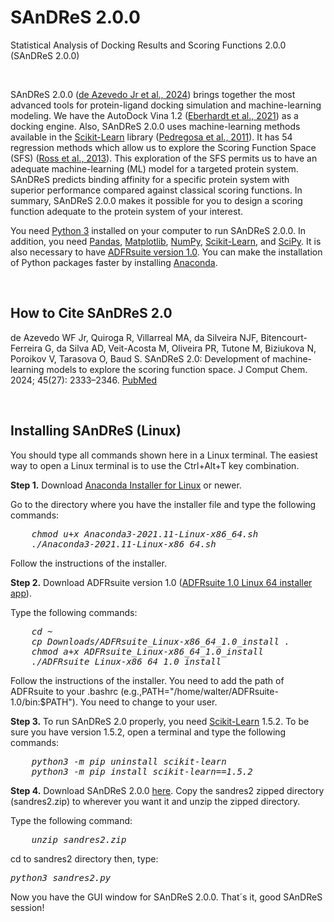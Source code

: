 # SAnDReS 2.0.0
Statistical Analysis of Docking Results and Scoring Functions 2.0.0 (SAnDReS 2.0.0) 
<P>&nbsp;</P>
SAnDReS 2.0.0 (<a href="https://doi.org/10.1002/jcc.27449" title="de Azevedo WF Jr, Quiroga R, Villarreal MA, da Silveira NJF, Bitencourt-Ferreira G, da Silva AD, Veit-Acosta M, Oliveira PR, Tutone M, Biziukova N, Poroikov V, Tarasova O, Baud S. SAnDReS 2.0: Development of machine-learning models to explore the scoring function space. J Comput Chem. 2024 Oct 15;45(27):2333-2346. doi: 10.1002/jcc.27449. Epub 2024 Jun 20. PMID: 38900052.">de Azevedo Jr et al., 2024</a>) brings together the most advanced tools for protein-ligand docking simulation and machine-learning modeling. We have the AutoDock Vina 1.2 (<a href="https://pubmed.ncbi.nlm.nih.gov/34278794/" title = "Eberhardt J, Santos-Martins D, Tillack AF, Forli S. AutoDock Vina 1.2.0: New Docking Methods, Expanded Force Field, and Python Bindings. J Chem Inf Model. 2021 Aug 23;61(8):3891-3898. doi: 10.1021/acs.jcim.1c00203. Epub 2021 Jul 19. PMID: 34278794; PMCID: PMC10683950.">Eberhardt et al., 2021</a>) as a docking engine. Also, SAnDReS 2.0.0 uses machine-learning methods available in the <a href="" title = "Scikit-Learn">Scikit-Learn</a> library (<a href="https://www.google.com/url?q=https%3A%2F%2Fdoi.org%2F10.48550%2FarXiv.1201.0490" title = "Pedregosa F, Varoquaux G, Gramfort A, Michel V, Thirion B, Grisel O, Blondel M, Prettenhofer P, Weiss R, Dubourg V, Verplas J, Passos A, Cournapeau D, Brucher M, Perrot M, Duchesnay E. Scikitlearn: Machine Learning in Python. J Mach Learn Res., 2011; 12:2825–2830. DOI: 10.48550/arXiv.1201.0490">Pedregosa et al., 2011</a>). It has 54 regression methods which allow us to explore the Scoring Function Space (SFS) (<a href="https://pubmed.ncbi.nlm.nih.gov/24124403/" title = "Ross GA, Morris GM, Biggin PC. One Size Does Not Fit All: The Limits of Structure-Based Models in Drug Discovery. J Chem Theory Comput. 2013 Sep 10;9(9):4266-4274. doi: 10.1021/ct4004228. Epub 2013 Aug 5. PMID: 24124403; PMCID: PMC3793897.">Ross et al., 2013</a>). This exploration of the SFS permits us to have an adequate machine-learning (ML) model for a targeted protein system. SAnDReS predicts binding affinity for a specific protein system with superior performance compared against classical scoring functions. In summary, SAnDReS 2.0.0 makes it possible for you to design a scoring function adequate to the protein system of your interest. 
<P>You need <a href="https://www.python.org/" title = "Python">Python 3</a> installed on your computer to run SAnDReS 2.0.0. In addition, you need <a href="https://pandas.pydata.org/" title = "Pandas">Pandas</a>, <a href="https://matplotlib.org/" title = "Matplotlib">Matplotlib</a>, <a href = "https://numpy.org/" title = "NumPy">NumPy</a>, <a href="https://scikit-learn.org/stable/" title = "Scikit-Learn">Scikit-Learn</a>, and <a href = "https://scipy.org/" title = "Scipy">SciPy</a>. It is also necessary to have <a href="https://ccsb.scripps.edu/adfr/downloads/" title="ADFRsuite 1.0 Linux 64 installer app">ADFRsuite version 1.0</a>. You can make the installation of Python packages faster by installing <a href="https://www.anaconda.com/download" title = "Anaconda">Anaconda</a>.</P>
<P>&nbsp;</P>
<H2>How to Cite SAnDReS 2.0</H2>

de Azevedo WF Jr, Quiroga R, Villarreal MA, da Silveira NJF, Bitencourt-Ferreira G, da Silva AD, Veit-Acosta M, Oliveira PR, Tutone M, Biziukova N, Poroikov V, Tarasova O, Baud S. SAnDReS 2.0: Development of machine-learning models to explore the scoring function space. J Comput Chem. 2024; 45(27): 2333–2346. [PubMed](https://pubmed.ncbi.nlm.nih.gov/38900052/) 
<P>&nbsp;</P>
<H2>Installing SAnDReS (Linux)</H2>
<P>You should type all commands shown here in a Linux terminal. The easiest way to open a Linux terminal is to use the Ctrl+Alt+T key combination.</P>
<P><B>Step 1.</B> Download <a href="https://repo.anaconda.com/archive/Anaconda3-2021.11-Linux-x86_64.sh" title="Anaconda Installer for Linux">Anaconda Installer for Linux</a> or newer.</P>
<P>Go to the directory where you have the installer file and type the following commands:
<pre><I>    chmod u+x Anaconda3-2021.11-Linux-x86_64.sh
    ./Anaconda3-2021.11-Linux-x86_64.sh</I></pre>
<P>Follow the instructions of the installer.
</P>
<P><B>Step 2.</B> Download ADFRsuite version 1.0 (<a href="https://ccsb.scripps.edu/adfr/downloads/" title="ADFRsuite 1.0 Linux 64 installer app">ADFRsuite 1.0 Linux 64 installer app</a>).</P>
<P>Type the following commands:
<pre><I>    cd ~
    cp Downloads/ADFRsuite_Linux-x86_64_1.0_install .
    chmod a+x ADFRsuite_Linux-x86_64_1.0_install
    ./ADFRsuite_Linux-x86_64_1.0_install</I></pre>
<P>Follow the instructions of the installer. You need to add the path of ADFRsuite to your .bashrc (e.g.,PATH="/home/walter/ADFRsuite-1.0/bin:$PATH"). You need to change to your user.</P>
<P><B>Step 3.</B> To run SAnDReS 2.0 properly, you need <a href="https://scikit-learn.org/stable/" title="Scikit-Learn. Machine Learning in Python">Scikit-Learn</a> 1.5.2. To be sure you have version 1.5.2, open a terminal and type the following commands:
<pre><I>    python3 -m pip uninstall scikit-learn
    python3 -m pip install scikit-learn==1.5.2</I></pre>
<P><B>Step 4.</B> Download SAnDReS 2.0.0 <a href="https://github.com/azevedolab/sandres/raw/master/sandres2.zip" title="SAnDReS 2.0.0">here</a>. Copy the sandres2 zipped directory (sandres2.zip) to wherever you want it and unzip the zipped directory. 
<P>Type the following command:</P>
<pre><I>    unzip sandres2.zip</I></pre>
<P>cd to sandres2 directory then, type:</P>
<pre><I>python3 sandres2.py</I></pre>
<P>Now you have the GUI window for SAnDReS 2.0.0. That´s it, good SAnDReS session!</P>
